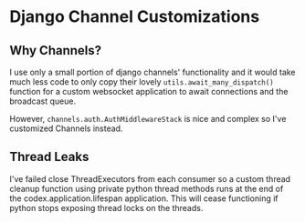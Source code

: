 # Django Channel Customizations

## Why Channels?

I use only a small portion of django channels' functionality and it would take
much less code to only copy their lovely `utils.await_many_dispatch()` function
for a custom websocket application to await connections and the broadcast queue.

However, `channels.auth.AuthMiddlewareStack` is nice and complex so I've
customized Channels instead.

## Thread Leaks

I've failed close ThreadExecutors from each consumer so a custom thread cleanup
function using private python thread methods runs at the end of the
codex.application.lifespan application. This will cease functioning if python
stops exposing thread locks on the threads.

